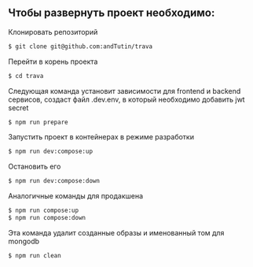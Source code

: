 ##  Чтобы развернуть проект необходимо:

Клонировать репозиторий
```sh
$ git clone git@github.com:andTutin/trava
```
Перейти в корень проекта
```sh
$ cd trava
```
Следующая команда установит зависимости для frontend и  backend сервисов, создаст файл .dev.env, в который необходимо добавить jwt secret
```sh
$ npm run prepare
```
Запустить проект в контейнерах в режиме разработки
```sh
$ npm run dev:compose:up
```
Остановить его
```sh
$ npm run dev:compose:down
```

Аналогичные команды для продакшена
```sh
$ npm run compose:up
$ npm run compose:down
```

Эта команда удалит созданные образы и именованный том для mongodb
```sh
$ npm run clean
```
